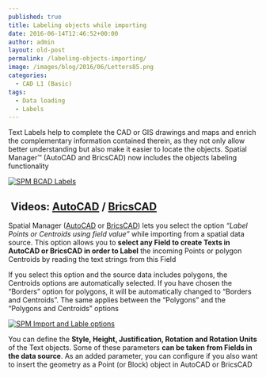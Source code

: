 ```yaml
---
published: true
title: Labeling objects while importing
date: 2016-06-14T12:46:52+00:00
author: admin
layout: old-post
permalink: /labeling-objects-importing/
image: /images/blog/2016/06/Letters85.png
categories:
  - CAD L1 (Basic)
tags:
  - Data loading
  - Labels
---
```

<span>Text Labels</span> help <span>to complete the CAD or GIS </span>drawings and maps and enrich the complementary information contained therein, as they not only allow better understanding but also make it easier to locate the objects. Spatial Manager™ (AutoCAD and BricsCAD) now includes the objects labeling functionality<!--more-->

<a href="/images/blog/2016/06/SPM-BCAD-Labels.png" target="_blank" rel="nofollow"><img src="/images/blog/2016/06/SPM-BCAD-Labels-1024x576.png" alt="SPM BCAD Labels" width="625" height="352" srcset="/images/blog/2016/06/SPM-BCAD-Labels-1024x576.png 1024w, /images/blog/2016/06/SPM-BCAD-Labels-300x169.png 300w, /images/blog/2016/06/SPM-BCAD-Labels-768x432.png 768w, /images/blog/2016/06/SPM-BCAD-Labels-624x351.png 624w, /images/blog/2016/06/SPM-BCAD-Labels.png 1280w" sizes="(max-width: 625px) 100vw, 625px" /></a>

##  **Videos: <span><span><a href="https://youtu.be/ap0TcsRe3g4?rel=0" target="_blank" rel="nofollow">AutoCAD</a> </span>/ <span><a href="https://youtu.be/J6mhPqiBgTQ?rel=0" target="_blank" rel="nofollow">BricsCAD</a></span></span>**

Spatial Manager (<a href="/spm-forautocad/" target="_blank" rel="nofollow">AutoCAD</a> or <a href="/spm-forbricscad/" target="_blank" rel="nofollow">BricsCAD</a>) lets you select the option _&#8220;Label Points or Centroids using field value&#8221;_ while importing from a spatial data source. This option allows you to **select any Field to create Texts in AutoCAD or BricsCAD in order to Label** the incoming Points or polygon Centroids by reading the text strings from this Field

If you select this option and the source data includes polygons, the Centroids options are automatically selected. If you have chosen the &#8220;Borders&#8221; option for polygons, it will be automatically changed to &#8220;Borders and Centroids&#8221;. The same applies between the &#8220;Polygons&#8221; and the &#8220;Polygons and Centroids&#8221; options

<p>
  <a href="/images/blog/2016/06/SPM-Import-and-Lable-options.png" target="_blank" rel="nofollow"><img src="/images/blog/2016/06/SPM-Import-and-Lable-options.png" alt="SPM Import and Lable options" width="553" height="607" srcset="/images/blog/2016/06/SPM-Import-and-Lable-options.png 553w, /images/blog/2016/06/SPM-Import-and-Lable-options-273x300.png 273w" sizes="(max-width: 553px) 100vw, 553px" /></a>
</p>

You can define the **Style, Height, Justification, Rotation and Rotation Units** of the Text objects. Some of these parameters **can be taken from Fields in the data source**. As an added parameter, you can configure if you also want to insert the geometry as a Point (or Block) object in AutoCAD or BricsCAD